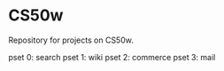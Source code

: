 # CS50w

Repository for projects on CS50w.

pset 0: search
pset 1: wiki
pset 2: commerce
pset 3: mail
